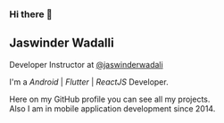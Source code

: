 ### Hi there 👋

## Jaswinder Wadalli

Developer Instructor at [@jaswinderwadali](https://github.com/jaswinderwadali)

I'm a _Android_ | _Flutter_ | _ReactJS_ Developer.<br/>

Here on my GitHub profile you can see all my projects.  
Also I am in mobile application development since 2014.
